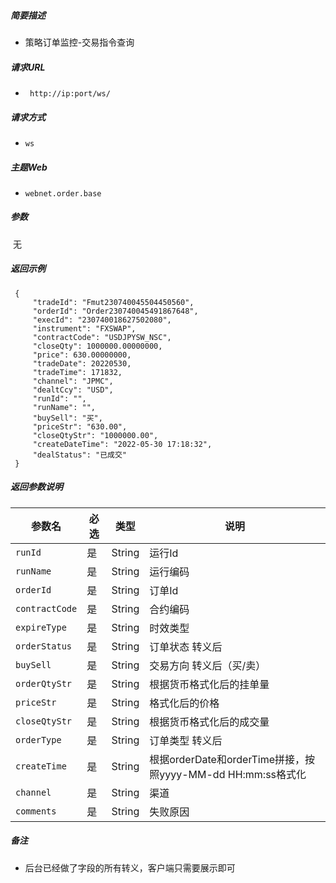


##### 简要描述

- 策略订单监控-交易指令查询

##### 请求URL
- ` http://ip:port/ws/`
##### 请求方式
- `ws`

##### 主题Web

- `webnet.order.base`

##### 参数

​	无

##### 返回示例 

``` 
 {
     "tradeId": "Fmut230740045504450560",
     "orderId": "Order230740045491867648",
     "execId": "230740018627502080",
     "instrument": "FXSWAP",
     "contractCode": "USDJPYSW_NSC",
     "closeQty": 1000000.00000000,
     "price": 630.00000000,
     "tradeDate": 20220530,
     "tradeTime": 171832,
     "channel": "JPMC",
     "dealtCcy": "USD",
     "runId": "",
     "runName": "",
     "buySell": "买",
     "priceStr": "630.00",
     "closeQtyStr": "1000000.00",
     "createDateTime": "2022-05-30 17:18:32",
     "dealStatus": "已成交"
 }
```

##### 返回参数说明 

| 参数名         | 必选 | 类型   | 说明                                                        |
| -------------- | ---- | ------ | ----------------------------------------------------------- |
| `runId`        | 是   | String | 运行Id                                                      |
| `runName`      | 是   | String | 运行编码                                                    |
| `orderId`      | 是   | String | 订单Id                                                      |
| `contractCode` | 是   | String | 合约编码                                                    |
| `expireType`   | 是   | String | 时效类型                                                    |
| `orderStatus`  | 是   | String | 订单状态 转义后                                             |
| `buySell`      | 是   | String | 交易方向 转义后（买/卖）                                    |
| `orderQtyStr`  | 是   | String | 根据货币格式化后的挂单量                                    |
| `priceStr`     | 是   | String | 格式化后的价格                                              |
| `closeQtyStr`  | 是   | String | 根据货币格式化后的成交量                                    |
| `orderType`    | 是   | String | 订单类型 转义后                                             |
| `createTime`   | 是   | String | 根据orderDate和orderTime拼接，按照yyyy-MM-dd HH:mm:ss格式化 |
| `channel`      | 是   | String | 渠道                                                        |
| `comments`     | 是   | String | 失败原因                                                    |

##### 备注 

- 后台已经做了字段的所有转义，客户端只需要展示即可



